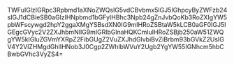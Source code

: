TWFuIGlzIGRpc3Rpbmd1aXNoZWQsIG5vdCBvbmx5IGJ5IGhpcyByZWFzb24sIGJ1dCBieSB0aGlzIHNpbmd1bGFyIHBhc3Npb24gZnJvbQoKb3RoZXIgYW5pbWFscywgd2hpY2ggaXMgYSBsdXN0IG9mIHRoZSBtaW5kLCB0aGF0IGJ5IGEgcGVyc2V2ZXJhbmNlIG9mIGRlbGlnaHQKCmluIHRoZSBjb250aW51ZWQgYW5kIGluZGVmYXRpZ2FibGUgZ2VuZXJhdGlvbiBvZiBrbm93bGVkZ2UsIGV4Y2VlZHMgdGhlIHNob3J0Cgp2ZWhlbWVuY2Ugb2YgYW55IGNhcm5hbCBwbGVhc3VyZS4=
